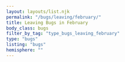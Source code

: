 ```yaml
---
layout: layouts/list.njk
permalink: "/bugs/leaving/february/"
title: Leaving Bugs in February
body_class: bugs
filter_by_tag: "type_bugs_leaving_february"
type: "bugs"
listing: "bugs"
hemisphere: ""
---
```

